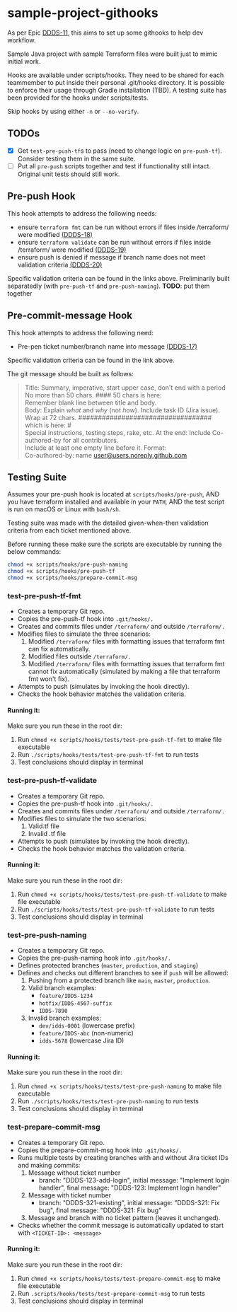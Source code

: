 # sample-project-githooks
As per Epic [DDDS-11](https://dat.jeppesen.com/jira/browse/DDDS-11), this aims to set up some githooks to help dev workflow.

Sample Java project with sample Terraform files were built just to mimic initial work. 

Hooks are available under scripts/hooks. They need to be shared for each teammember to put inside their personal .git/hooks directory. It is possible to enforce their usage through Gradle installation (TBD). A testing suite has been provided for the hooks under scripts/tests.

Skip hooks by using either `-n` or `--no-verify`.

## TODOs

- [X] Get `test-pre-push-tf`s to pass (need to change logic on `pre-push-tf`). Consider testing them in the same suite.
- [ ] Put all `pre-push` scripts together and test if functionality still intact. Original unit tests should still work.

## Pre-push Hook

This hook attempts to address the following needs:

- ensure `terraform fmt` can be run without errors if files inside /terraform/ were modified [(DDDS-18)](https://dat.jeppesen.com/jira/browse/DDDS-18)
- ensure `terraform validate` can be run without errors if files inside /terraform/ were modified [(DDDS-19)](https://dat.jeppesen.com/jira/browse/DDDS-19)
- ensure push is denied if message if branch name does not meet validation criteria [(DDDS-20)](https://dat.jeppesen.com/jira/browse/DDDS-20)

Specific validation criteria can be found in the links above. Preliminarily built separatedly (with `pre-push-tf` and `pre-push-naming`). **TODO**: put them together 

## Pre-commit-message Hook

This hook attempts to address the following need:
- Pre-pen ticket number/branch name into message [(DDDS-17)](https://dat.jeppesen.com/jira/browse/DDDS-17)

Specific validation criteria can be found in the link above.

The git message should be built as follows:

>    Title: Summary, imperative, start upper case, don't end with a period 
>    No more than 50 chars. #### 50 chars is here:  
>    Remember blank line between title and body.  
>    Body: Explain *what* and *why* (not *how*). Include task ID (Jira issue).  
>    Wrap at 72 chars. ################################## which is here:  #  
>    Special instructions, testing steps, rake, etc. 
>    At the end: Include Co-authored-by for all contributors.  
>    Include at least one empty line before it. Format:  
>    Co-authored-by: name <user@users.noreply.github.com>  


## Testing Suite

Assumes your pre-push hook is located at `scripts/hooks/pre-push`, AND you have terraform installed and available in your `PATH`, AND the test script is run on macOS or Linux with `bash/sh`.

Testing suite was made with the detailed given-when-then validation criteria from each ticket mentioned above.

Before running these make sure the scripts are executable by running the below commands:

```bash
chmod +x scripts/hooks/pre-push-naming
chmod +x scripts/hooks/pre-push-tf
chmod +x scripts/hooks/prepare-commit-msg
```

### test-pre-push-tf-fmt

- Creates a temporary Git repo.
- Copies the pre-push-tf hook into `.git/hooks/.`
- Creates and commits files under `/terraform/` and outside `/terraform/.`
- Modifies files to simulate the three scenarios:
    1. Modified `/terraform/` files with formatting issues that terraform fmt can fix automatically.
    2. Modified files outside `/terraform/.`
    3. Modified `/terraform/` files with formatting issues that terraform fmt cannot fix automatically (simulated by making a file that terraform fmt won't fix). 
- Attempts to push (simulates by invoking the hook directly).
- Checks the hook behavior matches the validation criteria.

#### Running it:
Make sure you run these in the root dir:
1. Run `chmod +x scripts/hooks/tests/test-pre-push-tf-fmt` to make file executable
2. Run `./scripts/hooks/tests/test-pre-push-tf-fmt` to run tests
3. Test conclusions should display in terminal

### test-pre-push-tf-validate

- Creates a temporary Git repo.
- Copies the pre-push-tf hook into `.git/hooks/.`
- Creates and commits files under `/terraform/` and outside `/terraform/.`
- Modifies files to simulate the two scenarios:
    1. Valid.tf file
    2. Invalid .tf file 
- Attempts to push (simulates by invoking the hook directly).
- Checks the hook behavior matches the validation criteria.

#### Running it:
Make sure you run these in the root dir:
1. Run `chmod +x scripts/hooks/tests/test-pre-push-tf-validate` to make file executable
2. Run `./scripts/hooks/tests/test-pre-push-tf-validate` to run tests
3. Test conclusions should display in terminal

### test-pre-push-naming

- Creates a temporary Git repo.
- Copies the pre-push-naming hook into `.git/hooks/.`
- Defines protected branches (`master`, `production`, and `staging`)
- Defines and checks out different branches to see if `push` will be allowed:
    1. Pushing from a protected branch like `main`, `master`, `production`.
    2. Valid branch examples:
        - `feature/IDDS-1234`
        - `hotfix/IDDS-4567-suffix`
        - `IDDS-7890`
    3. Invalid branch examples:
        - `dev/idds-0001` (lowercase prefix)
        - `feature/IDDS-abc` (non-numeric)
        - `idds-5678` (lowercase Jira ID)

#### Running it:
Make sure you run these in the root dir:
1. Run `chmod +x scripts/hooks/tests/test-pre-push-naming` to make file executable
2. Run `./scripts/hooks/tests/test-pre-push-naming` to run tests
3. Test conclusions should display in terminal

### test-prepare-commit-msg

- Creates a temporary Git repo.
- Copies the prepare-commit-msg hook into `.git/hooks/.`
- Runs multiple tests by creating branches with and without Jira ticket IDs and making commits:
    1. Message without ticket number 
        - branch: "DDDS-123-add-login", initial message: "Implement login handler", final message: "DDDS-123: Implement login handler"
    2. Message with ticket number
        - branch: "DDDS-321-existing", initial message: "DDDS-321: Fix bug", final message: "DDDS-321: Fix bug"
    2. Message and branch with no ticket pattern (leaves it unchanged).
- Checks whether the commit message is automatically updated to start with `<TICKET-ID>: <message>`

#### Running it:
Make sure you run these in the root dir:
1. Run `chmod +x scripts/hooks/tests/test-prepare-commit-msg` to make file executable
2. Run `.scripts/hooks/tests/test-prepare-commit-msg` to run tests
3. Test conclusions should display in terminal